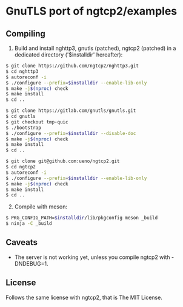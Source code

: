 # GnuTLS port of ngtcp2/examples

## Compiling

1. Build and install nghttp3, gnutls (patched), ngtcp2 (patched) in a dedicated directory ('$installdir' hereafter):
```sh
$ git clone https://github.com/ngtcp2/nghttp3.git
$ cd nghttp3
$ autoreconf -i
$ ./configure --prefix=$installdir --enable-lib-only
$ make -j$(nproc) check
$ make install
$ cd ..

$ git clone https://gitlab.com/gnutls/gnutls.git
$ cd gnutls
$ git checkout tmp-quic
$ ./bootstrap
$ ./configure --prefix=$installdir --disable-doc
$ make -j$(nproc) check
$ make install
$ cd ..

$ git clone git@github.com:ueno/ngtcp2.git
$ cd ngtcp2
$ autoreconf -i
$ ./configure --prefix=$installdir --enable-lib-only
$ make -j$(nproc) check
$ make install
$ cd ..
```

2. Compile with meson:
```sh
$ PKG_CONFIG_PATH=$installdir/lib/pkgconfig meson _build
$ ninja -C _build
```

## Caveats

- The server is not working yet, unless you compile ngtcp2 with -DNDEBUG=1.

## License

Follows the same license with ngtcp2, that is The MIT License.
